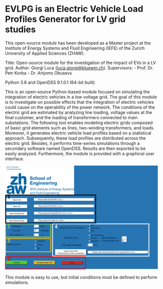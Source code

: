 
# EVLPG is an Electric Vehicle Load Profiles Generator for LV grid studies

This open-source module has been developed as a Master project at the Institute of Energy Systems and Fluid Engineering (IEFE) of the Zurich University of Applied Sciences (ZHAW).

Title: Open-source module for the investigation of the impact of EVs in a LV grid.
Author: Giorgi Luca (luca.giorgi@bluewin.ch).
Supervisors:
            - Prof. Dr. Petr Korba
            - Dr. Artjoms Obusevs
            
Python 3.8 and OpenDSS 9.1.0.1 (64-bit built)
 
This is an open-source Python-based module focused on simulating the integration of electric vehicles in a low voltage grid. The goal of this module is to investigate on possible effects that the integration of electric vehicles could cause on the operability of the power network. The conditions of the electric grid are estimated by analyzing line loading, voltage values at the final customer, and the loading of transformers connected to main substations. The following tool enables modeling electric grids composed of basic grid elements such as lines, two-winding transformers, and loads. Moreover, it generates electric vehicle load profiles based on a statistical approach. Subsequently, these load profiles are distributed across the electric grid. Besides, it performs time-series simulations through a secondary software named OpenDSS. Results are then exported to be easily analyzed. Furthermore, the module is provided with a graphical user interface. 

![EVLPG-GUI](Doc/img/EVLPF_GUI.PNG)

This module is easy to use, but initial conditions must be defined to perform simulations.
            
